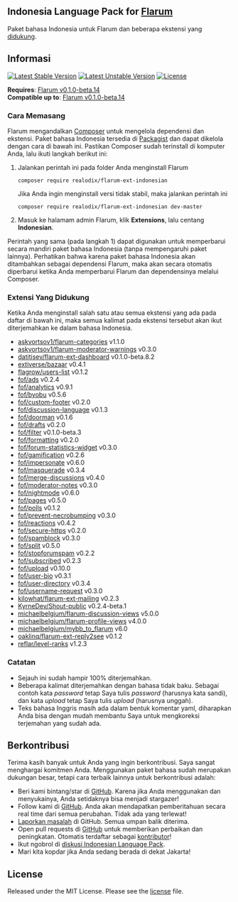 ## Indonesia Language Pack for [Flarum](http://flarum.org/)

Paket bahasa Indonesia untuk Flarum dan beberapa ekstensi yang [didukung](#extensi-yang-didukung).

## Informasi
[![Latest Stable Version](https://poser.pugx.org/realodix/flarum-ext-indonesian/v/stable)](https://packagist.org/packages/realodix/flarum-ext-indonesian)
[![Latest Unstable Version](https://poser.pugx.org/realodix/flarum-ext-indonesian/v/unstable)](https://github.com/realodix/flarum-ext-indonesian/archive/master.zip)
[![License](https://poser.pugx.org/realodix/flarum-ext-indonesian/license)](https://github.com/realodix/flarum-ext-indonesian/blob/master/LICENSE)

**Requires**: [Flarum v0.1.0-beta.14](https://github.com/flarum/lang-english/releases/tag/v0.1.0-beta.14) <br>
**Compatible up to**: [Flarum v0.1.0-beta.14](https://github.com/flarum/lang-english/releases/tag/v0.1.0-beta.14)

### Cara Memasang
Flarum mengandalkan [Composer](https://getcomposer.org/) untuk mengelola dependensi dan ekstensi. Paket bahasa Indonesia tersedia di [Packagist](https://packagist.org/packages/realodix/flarum-ext-indonesian) dan dapat dikelola dengan cara di bawah ini. Pastikan Composer sudah terinstall di komputer Anda, lalu ikuti langkah berikut ini:

1. Jalankan perintah ini pada folder Anda menginstall Flarum

       composer require realodix/flarum-ext-indonesian

    Jika Anda ingin menginstall versi tidak stabil, maka jalankan perintah ini

       composer require realodix/flarum-ext-indonesian dev-master

2. Masuk ke halamam admin Flarum, klik **Extensions**, lalu centang **Indonesian**.

Perintah yang sama (pada langkah 1) dapat digunakan untuk memperbarui secara mandiri paket bahasa Indonesia (tanpa mempengaruhi paket lainnya). Perhatikan bahwa karena paket bahasa Indonesia akan ditambahkan sebagai dependensi Flarum, maka akan secara otomatis diperbarui ketika Anda memperbarui Flarum dan dependensinya melalui Composer.

### Extensi Yang Didukung
Ketika Anda menginstall salah satu atau semua ekstensi yang ada pada daftar di bawah ini, maka semua kalimat pada ekstensi tersebut akan ikut diterjemahkan ke dalam bahasa Indonesia.

- [askvortsov1/flarum-categories](https://github.com/askvortsov1/flarum-categories) v1.1.0 
- [askvortsov1/flarum-moderator-warnings](https://github.com/askvortsov1/flarum-moderator-warnings) v0.3.0 
- [datitisev/flarum-ext-dashboard](https://github.com/datitisev/flarum-ext-dashboard) v0.1.0-beta.8.2
- [extiverse/bazaar](https://github.com/extiverse/bazaar) v0.4.1
- [flagrow/users-list](https://github.com/flagrow/users-list) v0.1.2
- [fof/ads](https://github.com/friendsofflarum/ads) v0.2.4
- [fof/analytics](https://github.com/friendsofflarum/analytics) v0.9.1
- [fof/byobu](https://github.com/friendsofflarum/byobu) v0.5.6
- [fof/custom-footer](https://github.com/friendsofflarum/custom-footer) v0.2.0
- [fof/discussion-language](https://github.com/FriendsOfFlarum/discussion-language) v0.1.3
- [fof/doorman](https://github.com/FriendsOfFlarum/doorman) v0.1.6
- [fof/drafts](https://github.com/FriendsOfFlarum/drafts) v0.2.0
- [fof/filter](https://github.com/FriendsOfFlarum/filter) v0.1.0-beta.3
- [fof/formatting](https://github.com/friendsofflarum/formatting) v0.2.0
- [fof/forum-statistics-widget](https://github.com/FriendsOfFlarum/forum-statistics-widget) v0.3.0
- [fof/gamification](https://github.com/friendsofflarum/gamification) v0.2.6
- [fof/impersonate](https://github.com/FriendsOfFlarum/impersonate) v0.6.0
- [fof/masquerade](https://github.com/friendsofflarum/masquerade) v0.3.4
- [fof/merge-discussions](https://github.com/friendsofflarum/merge-discussions) v0.4.0
- [fof/moderator-notes](https://github.com/FriendsOfFlarum/moderator-notes) v0.3.0
- [fof/nightmode](https://github.com/friendsofflarum/nightmode) v0.6.0
- [fof/pages](https://github.com/friendsofflarum/pages) v0.5.0
- [fof/polls](https://github.com/friendsofflarum/polls) v0.1.2
- [fof/prevent-necrobumping](https://github.com/friendsofflarum/prevent-necrobumping) v0.3.0
- [fof/reactions](https://github.com/friendsofflarum/reactions) v0.4.2
- [fof/secure-https](https://github.com/friendsofflarum/secure-https) v0.2.0
- [fof/spamblock](https://github.com/friendsofflarum/spamblock) v0.3.0
- [fof/split](https://github.com/friendsofflarum/split) v0.5.0
- [fof/stopforumspam](https://github.com/friendsofflarum/stopforumspam) v0.2.2
- [fof/subscribed](https://github.com/friendsofflarum/subscribed) v0.2.3
- [fof/upload](https://github.com/friendsofflarum/upload) v0.10.0
- [fof/user-bio](https://github.com/friendsofflarum/user-bio) v0.3.1
- [fof/user-directory](https://github.com/friendsofflarum/user-directory) v0.3.4
- [fof/username-request](https://github.com/friendsofflarum/username-request) v0.3.0
- [kilowhat/flarum-ext-mailing](https://github.com/kilowhat/flarum-ext-mailing) v0.2.3
- [KyrneDev/Shout-public](https://github.com/KyrneDev/Shout-public) v0.2.4-beta.1
- [michaelbelgium/flarum-discussion-views](https://github.com/michaelbelgium/flarum-discussion-views) v5.0.0
- [michaelbelgium/flarum-profile-views](https://github.com/michaelbelgium/flarum-profile-views) v4.0.0
- [michaelbelgium/mybb_to_flarum](https://github.com/michaelbelgium/mybb_to_flarum) v6.0
- [oaklinq/flarum-ext-reply2see](https://github.com/oaklinq/flarum-ext-reply2see) v0.1.2
- [reflar/level-ranks](https://github.com/reflar/level-ranks) v1.2.3


### Catatan
- Sejauh ini sudah hampir 100% diterjemahkan.
- Beberapa kalimat diterjemahkan dengan bahasa tidak baku. Sebagai contoh kata _password_ tetap Saya tulis _password_ (harusnya kata sandi), dan kata _upload_ tetap Saya tulis _upload_ (harusnya unggah).
- Teks bahasa Inggris masih ada dalam bentuk komentar yaml, diharapkan Anda bisa dengan mudah membantu Saya untuk mengkoreksi terjemahan yang sudah ada.

## Berkontribusi
Terima kasih banyak untuk Anda yang ingin berkontribusi. Saya sangat menghargai komitmen Anda. Menggunakan paket bahasa sudah merupakan dukungan besar, tetapi cara terbaik lainnya untuk berkontribusi adalah:

- Beri kami bintang/star di [GitHub](https://github.com/realodix/flarum-ext-indonesian). Karena jika Anda menggunakan dan menyukainya, Anda setidaknya bisa menjadi stargazer!
- Follow kami di [GitHub](https://github.com/realodix/flarum-ext-indonesian). Anda akan mendapatkan pemberitahuan secara real time dari semua perubahan. Tidak ada yang terlewat!
- [Laporkan masalah](https://github.com/realodix/flarum-ext-indonesian/issues) di GitHub. Semua umpan balik diterima.
- Open pull requests di [GitHub](https://github.com/realodix/flarum-ext-indonesian) untuk memberikan perbaikan dan peningkatan. Otomatis terdaftar sebagai [kontributor](https://github.com/realodix/flarum-ext-indonesian/graphs/contributors)!
- Ikut ngobrol di [diskusi Indonesian Language Pack](https://discuss.flarum.org/d/1358-indonesian-language-pack).
- Mari kita kopdar jika Anda sedang berada di dekat Jakarta!


## License
Released under the MIT License. Please see the [license](https://github.com/realodix/flarum-ext-indonesian/blob/master/LICENSE) file.
